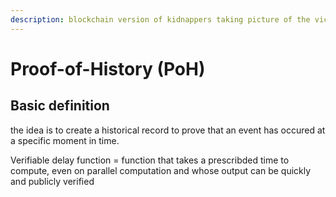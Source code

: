 ```yaml
---
description: blockchain version of kidnappers taking picture of the victim with a newspaper
---
```


# Proof-of-History \(PoH\)

## Basic definition

the idea is to create a historical record to prove that an event has occured at a specific moment in time.

Verifiable delay function = function that takes a prescribded time to compute, even on parallel computation and whose output can be quickly and publicly verified



